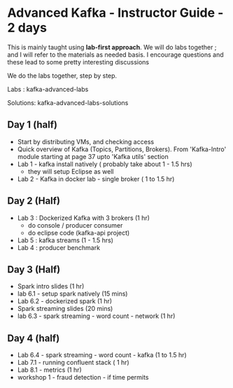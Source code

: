 # Advanced Kafka - Instructor Guide - 2 days

This is mainly taught using **lab-first approach**.  We will do labs together ; and I will refer to the materials as needed basis.  I encourage questions and these lead to some pretty interesting discussions

We do the labs together, step by step.

Labs : kafka-advanced-labs

Solutions: kafka-advanced-labs-solutions

## Day 1 (half)

- Start by distributing VMs, and checking access
- Quick overview of Kafka (Topics, Partitions, Brokers).  From 'Kafka-Intro' module starting at page 37 upto 'Kafka utils' section
- Lab 1 - kafka install natively ( probably take about 1 - 1.5 hrs)
    - they will setup Eclipse as well
- Lab 2 - Kafka in docker lab - single broker ( 1 to 1.5 hr)

## Day 2 (Half)

- Lab 3 : Dockerized Kafka with 3 brokers (1 hr)
    - do console / producer consumer
    - do eclipse code (kafka-api project)
- Lab 5 : kafka streams (1 - 1.5 hrs)
- Lab 4 : producer benchmark

## Day 3 (Half)

- Spark intro slides (1 hr)
- lab 6.1 - setup spark natively (15 mins)
- Lab 6.2 - dockerized spark (1 hr)
- Spark streaming slides (20 mins)
- lab 6.3 - spark streaming - word count - network (1 hr)

## Day 4 (half)

- Lab 6.4 - spark streaming - word count - kafka (1 to 1.5 hr)
- Lab 7.1 - running confluent stack ( 1 hr)
- Lab 8.1 - metrics (1 hr)
- workshop 1 - fraud detection - if time permits